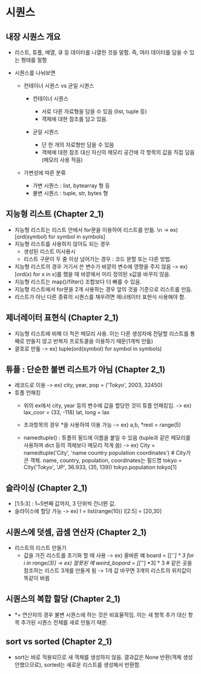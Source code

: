 # 시퀀스

## 내장 시퀀스 개요
* 리스트, 튜플, 배열, 큐 등 데이터를 나열한 것을 말함. 즉, 여러 데이터를 담을 수 있는 형태를 말함

* 시퀀스를 나눠보면
  * 컨테이너 시퀀스 vs 균일 시퀀스

    * 컨테이너 시퀀스 

      * 서로 다른 자료형을 담을 수 있음 (list, tuple 등)
      * 객체에 대한 참조를 담고 있음.

    * 균일 시퀀스 

      * 단 한 개의 자료형만 담을 수 있음
      * 객체에 대한 참조 대신 자신의 메모리 공간에 각 항목의 값을 직접 담음(메모리 사용 적음)

  * 가변성에 따른 분류

    * 가변 시퀀스 : list, bytearray 형 등
    * 불변 시퀀스 : tuple, str, bytes 형

## 지능형 리스트 (Chapter 2_1)
* 지능형 리스트는 리스트 안에서 for문을 이용하여 리스트를 만듦.
\n -> ex) [ord(symbol) for symbol in symbols]
* 지능형 리스트를 사용하지 않아도 되는 경우
  * 생성된 리스트 미사용시
  * 리스트 구문이 두 줄 이상 넘어가는 경우 : 코드 분할 또는 다른 방법.
* 지능형 리스트의 경우 거기서 쓴 변수가 바깥의 변수에 영향을 주지 않음
 -> ex) [ord(x) for x in x]를 했을 때 바깥에서 미리 정의된 x값을 바꾸지 않음.
* 지능형 리스트는 map()/filter() 조합보다 더 빠를 수 있음.
* 지능형 리스트에서 for문을 2개 사용하는 경우 앞의 것을 기준으로 리스트를 만듬.
* 리스트가 아닌 다른 종류의 시퀀스를 채우려면 제너레이터 표현식 사용해야 함.

## 제너레이터 표현식 (Chapter 2_1)
* 지능형 리스트에 비해 더 적은 메모리 사용. 이는 다른 생성자에 전달할 리스트를 통째로 만들지 않고 반복자 프로토콜을 이용하기 때문(1개씩 만듦)
* 괄호로 만듦
 -> ex) tuple(ord(symbol) for symbol in symbols)

## 튜플 : 단순한 불변 리스트가 아님 (Chapter 2_1)
* 레코드로 이용
 -> ex) city, year, pop = ('Tokyo', 2003, 32450)
* 튜플 언패킹
  * 위의 ex에서 city, year 등의 변수에 값을 할당한 것이 튜플 언패킹임.
 -> ex) lax_coor = (33, -118)
        lat, long = lax
  * 초과항목의 경우 *을 사용하여 이용 가능
 -> ex) a,b, *rest = range(5)
 
  * namedtuple() : 튜플의 필드에 이름을 붙일 수 있음 (tuple과 같은 메모리를 사용하며 dict 등의 객체보다 메모리 적게 씀)
 -> ex) City = namedtuple('City', 'name country population coordinates')
        # City가 큰 객체. name, country, population, coordinates는 필드명
        tokyo = City('Tokyo', 'JP', 36.933, (35, 139))
        tokyo.population
        tokyo[1]
        
## 슬라이싱 (Chapter 2_1)
* [1:5:3] : 1~5번째 값까지, 3 단위씩 건너뛴 값.
* 슬라이스에 할당 가능
 -> ex) l = list(range(10))
        l[2:5] = [20,30]

## 시퀀스에 덧셈, 곱셈 연산자 (Chapter 2_1)
* 리스트의 리스트 만들기
  * 값을 가진 리스트를 초기화 할 때 사용
 -> ex) 올바른 예
 board = [['_'] * 3 for i in range(3)]
 -> ex) 잘못된 예
 weird_bopard = [['_'] *3] * 3      # 같은 곳을 참조하는 리스트 3개를 만들게 됨 -> 1개 값 바꾸면 3개의 리스트의 위치값이 똑같이 바뀜
 
## 시퀀스의 복합 할당 (Chapter 2_1)
* *= 연산자의 경우 불변 시퀀스에 하는 것은 비효율적임. 이는 새 항목 추가 대신 항목 추가된 시퀀스 전체를 새로 만들기 때문.

## sort vs sorted (Chapter 2_1)
* sort는 바로 적용되므로 새 객체를 생성하지 않음. 결과값은 None 반환(객체 생성 안했으므로), sorted는 새로운 리스트를 생성해서 반환함.
